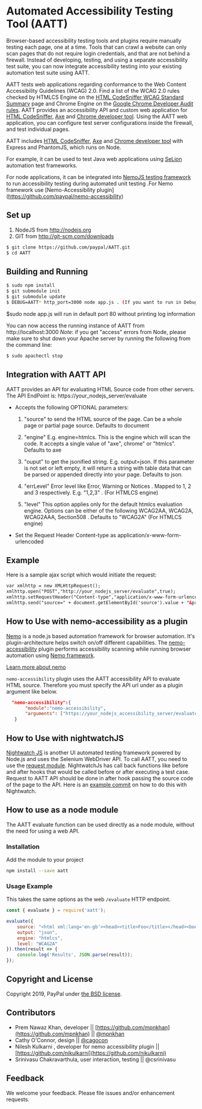 # Automated Accessibility Testing Tool (AATT)

Browser-based accessibility testing tools and plugins require manually testing each page, one at a time. Tools that can crawl a website can only scan pages that do not require login credentials, and that are not behind a firewall. Instead of developing, testing, and using a separate accessibility test suite, you can now integrate accessibility testing into your existing automation test suite using AATT.

AATT tests web applications regarding conformance to the Web Content Accessibility Guidelines (WCAG) 2.0.
Find a list of the WCAG 2.0 rules checked by HTMLCS Engine on the [HTML CodeSniffer WCAG Standard Summary](http://squizlabs.github.io/HTML_CodeSniffer/Standards/WCAG2/) page and Chrome Engine on the [Google Chrome Developer Audit rules](https://github.com/GoogleChrome/accessibility-developer-tools/wiki/Audit-Rules).
AATT provides an accessibility API and custom web application for [HTML CodeSniffer](http://squizlabs.github.io/HTML_CodeSniffer/), [Axe](https://github.com/dequelabs/axe-core) and [Chrome developer tool](https://github.com/GoogleChrome/accessibility-developer-tools).  Using the AATT web application, you can configure test server configurations inside the firewall, and test individual pages.

AATT includes [HTML CodeSniffer](http://squizlabs.github.io/HTML_CodeSniffer/), [Axe](https://github.com/dequelabs/axe-core) and [Chrome developer tool](https://github.com/GoogleChrome/accessibility-developer-tools) with Express and PhantomJS, which runs on Node.

For example, it can be used to test Java web applications using [SeLion](https://github.com/paypal/selion/) automation test frameworks.

For node applications, it can be integrated into [NemoJS testing framework](https://github.com/paypal/nemo)  to run accessibility testing during automated unit testing .For Nemo framework use [Nemo-Accessibility plugin] (https://github.com/paypal/nemo-accessibility)



## Set up


1. NodeJS from http://nodejs.org
2. GIT from http://git-scm.com/downloads

```sh
$ git clone https://github.com/paypal/AATT.git
$ cd AATT
```

## Building and Running

```sh
$ sudo npm install
$ git submodule init
$ git submodule update
$ DEBUG=AATT* http_port=3000 node app.js . (If you want to run in Debug mode printing logs)
```
$sudo node app.js will run in default port 80 without printing log information

You can now access the running instance of AATT from http://localhost:3000
*Note*: if you get "access" errors from Node, please make sure to shut down your Apache server by running the following from the command line:

```sh
$ sudo apachectl stop
```

## Integration with AATT API
AATT provides an API for evaluating HTML Source code from other servers. The API EndPoint is: https://your_nodejs_server/evaluate

* Accepts the following OPTIONAL parameters:
  1. "source" to send the HTML source of the page. Can be a whole page or partial page source. Defaults to document
  2. "engine" E.g. engine=htmlcs. This is the engine which will scan the code. It accepts a single value of "axe", chrome" or "htmlcs". Defaults to axe
  3. "ouput" to get the jsonified string. E.g. output=json.  If this parameter is not set or left empty, it will return a string with table data that can be parsed or appended directly into your page. Defaults to json.

  4. "errLevel" Error level like Error, Warning or Notices .  Mapped to 1, 2 and 3 respectively. E.g. "1,2,3" . (For HTMLCS engine)
  5. "level" This option applies only for the default htmlcs evaluation engine. Options can be either of the following WCAG2AA, WCAG2A, WCAG2AAA, Section508  . Defaults to "WCAG2A" (For HTMLCS engine)


* Set the Request Header Content-type as application/x-www-form-urlencoded

## Example

Here is a sample ajax script which would initiate the request:

``` html
var xmlhttp = new XMLHttpRequest();
xmlhttp.open("POST","http://your_nodejs_server/evaluate",true);
xmlhttp.setRequestHeader("Content-type","application/x-www-form-urlencoded");
xmlhttp.send("source=" + document.getElementById('source').value + "&priority=" + document.getElementById('priority').value);

```
## How to Use with nemo-accessibility as a plugin

[Nemo](https://github.com/paypal/nemo) is a node.js based automation framework for browser automation. It's plugin-architecture helps switch on/off different capabilities. The [nemo-accessibility](https://github.com/paypal/nemo-accessibility) plugin performs accessibility scanning while running browser automation using [Nemo framework](https://github.com/paypal/nemo).

 [Learn more about nemo](https://github.com/paypal/nemo)

`nemo-accessibility` plugin uses the AATT accessibility API to evaluate HTML source. Therefore you must specify the API url under as a plugin argument like below.

 ```json
   "nemo-accessibility":{
        "module":"nemo-accessibility",
        "arguments": ["https://your_nodejs_accessibility_server/evaluate"]
    }
 ```

## How to Use with nightwatchJS
[Nightwatch JS](http://nightwatchjs.org ) is another UI automated testing framework powered by Node.js and uses the Selenium WebDriver API. To call AATT, you need to use the [request module](https://github.com/request/request). NightwatchJs has call back functions like before and after hooks that would be called before or after executing a test case. Request to AATT API should be done in after hook passing the source code of the page to the API.  Here is an [example commit](https://github.com/mpnkhan/nightwatch/commit/a377e860e0bfbd21d9e365e86fb3e6c4ec0e63f0)  on how to do this with Nightwatch.

## How to use as a node module

The AATT evaluate function can be used directly as a node module, without the
need for using a web API.

### Installation

Add the module to your project

```sh
npm install --save aatt
```

### Usage Example

This takes the same options as the web `/evaluate` HTTP endpoint.

```javascript
const { evaluate } = require('aatt');

evaluate({
    source: "<html xml:lang='en-gb'><head><title>Foo</title></head><body><p>Bar</p></body></html>",
    output: "json",
    engine: "htmlcs",
    level: "WCAG2A"
}).then(result => {
    console.log('Results', JSON.parse(result));
});
```

## Copyright and License

Copyright 2019, PayPal under [the BSD license](LICENSE.md).

[1]: https://yourhostname/evaluate "AATT api"

## Contributors
 - Prem Nawaz Khan,  developer || [https://github.com/mpnkhan](https://github.com/mpnkhan) || [@mpnkhan](https://twitter.com/mpnkhan)
 - Cathy O'Connor, design || [@cagocon](https://twitter.com/cagocon)
 - Nilesh Kulkarni ,  developer for nemo accessibility plugin ||[https://github.com/nikulkarni](https://github.com/nikulkarni)
 - Srinivasu Chakravarthula, user interaction, testing || @csrinivasu

## Feedback
We welcome your feedback. Please file issues and/or enhancement requests.

